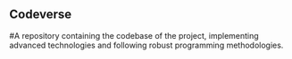 ## Codeverse
#A repository containing the codebase of the project, implementing advanced technologies and following robust programming methodologies.
  
              
                  
           
  
